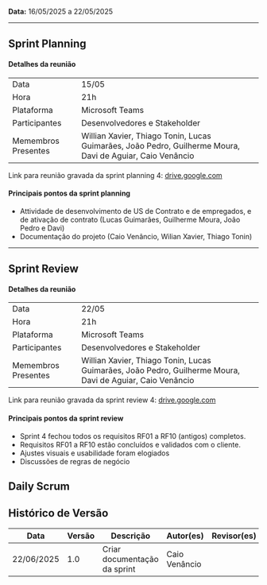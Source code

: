 **Data:** 16/05/2025 a 22/05/2025

<!-- Infelizmente não gravamos a sprint planning, realizada dia 16/05, nem a sprint review, realizada 22/05 no Google Meet. -->

---
## Sprint Planning

#### Detalhes da reunião
|                     |                                                                                                           |
|---------------------|-----------------------------------------------------------------------------------------------------------|
| Data                | 15/05                                                                                                     |
| Hora                | 21h                                                                                                       |
| Plataforma          | Microsoft Teams                                                                                           |
| Participantes       | Desenvolvedores e Stakeholder                                                                             |
| Memembros Presentes | Willian Xavier, Thiago Tonin, Lucas Guimarães, João Pedro, Guilherme Moura, Davi de Aguiar, Caio Venâncio |

Link para reunião gravada da sprint planning 4: [drive.google.com](https://drive.google.com/file/d/1U4kxCRZjAf5gaPbFevsefQ-aGohixssS/view?usp=sharing)
<!-- Sprint Review 3 - Reunião em _General_-20250515_210550-Gravação de Reunião.mp4 -->

#### Principais pontos da sprint planning
- Attividade de desenvolvimento de US de Contrato e de empregados, e de ativação de contrato (Lucas Guimarães, Guilherme Moura, João Pedro e Davi)
- Documentação do projeto (Caio Venâncio, Wilian Xavier, Thiago Tonin)

---
## Sprint Review

#### Detalhes da reunião
|                     |                                                                                                           |
|---------------------|-----------------------------------------------------------------------------------------------------------|
| Data                | 22/05                                                                                                     |
| Hora                | 21h                                                                                                       |
| Plataforma          | Microsoft Teams                                                                                           |
| Participantes       | Desenvolvedores e Stakeholder                                                                             |
| Memembros Presentes | Willian Xavier, Thiago Tonin, Lucas Guimarães, João Pedro, Guilherme Moura, Davi de Aguiar, Caio Venâncio |

Link para reunião gravada da sprint review 4: [drive.google.com](https://drive.google.com/file/d/10OB-QP-16v2G6ayHchzAB1UoDhdBNmuA/view?usp=sharing)

#### Principais pontos da sprint review
- Sprint 4 fechou todos os requisitos RF01 a RF10 (antigos) completos.
- Requisitos RF01 a RF10 estão concluídos e validados com o cliente.
- Ajustes visuais e usabilidade foram elogiados
- Discussões de regras de negócio


## Daily Scrum

## Histórico de Versão

| Data       | Versão | Descrição                                                                 | Autor(es)         | Revisor(es)        |
|------------|--------|---------------------------------------------------------------------------|-------------------|--------------------|
| 22/06/2025 | 1.0    | Criar documentação da sprint                                              |  Caio Venâncio    |                    |